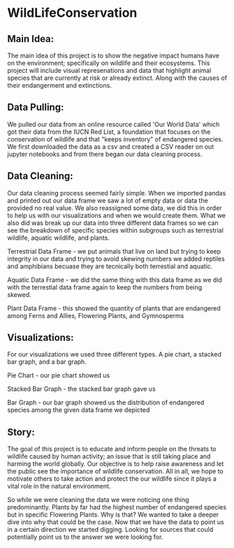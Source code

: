# WildLifeConservation

## Main Idea:
The main idea of this project is to show the negative impact humans have on the environment; specifically on wildlife and their ecosystems. This project will include visual represenations and data that highlight animal species that are currently at risk or already extinct. Along with the causes of their endangerment and extinctions.


## Data Pulling:
We pulled our data from an online resource called 'Our World Data' which got their data from the IUCN Red List, a foundation that focuses on the conservation of wildlife and that "keeps inventory" of endangered species. We first downloaded the data as a csv and created a CSV reader on out jupyter notebooks and from there began our data cleaning process.

## Data Cleaning:
Our data cleaning process seemed fairly simple. When we imported pandas and printed out our data frame we saw a lot of empty data or data the provided no real value. We also reassigned some data, we did this in order to help us with our visualizations and when we would create them. What we also did was break up our data into three different data frames so we can see the breakdown of specific species within subgroups such as terrestrial wildlife, aquatic wildlife, and plants.

Terrestrial Data Frame - we put animals that live on land but trying to keep integrity in our data and trying to avoid skewing numbers we added reptiles and amphibians becuase they are tecnically both terrestial and aquatic.

Aquatic Data Frame - we did the same thing with this data frame as we did with the terrestial data frame again to keep the numbers from being skewed.

Plant Data Frame - this showed the quantity of plants that are endangered among Ferns and Allies, Flowering Plants, and Gymnosperms

## Visualizations:
For our visualizations we used three different types. A pie chart, a stacked bar graph, and a bar graph.

Pie Chart - our pie chart showed us 

Stacked Bar Graph - the stacked bar graph gave us 

Bar Graph - our bar graph showed us the distribution of endangered species among the given data frame we depicted

## Story:
The goal of this project is to educate and inform people on the threats to wildlife caused by human activity; an issue that is still taking place and harming the world globally. Our objective is to help raise awareness and  let the public see the importance of wildlife conservation. All in all, we hope to motivate others to take action and protect the our wildlife since it plays a vital role in the natural environment.

So while we were cleaning the data we were noticing one thing predominantly. Plants by far had the highest number of endangered species but in specific Flowering Plants. Why is that? We wanted to take a deeper dive into why that could be the case. Now that we have the data to point us in a certain direction we started digging. Looking for sources that could potentially point us to the answer we were looking for. 
